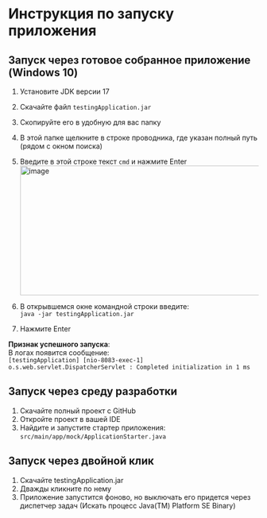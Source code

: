 # Инструкция по запуску приложения

## Запуск через готовое собранное приложение (Windows 10)
1. Установите JDK версии 17
2. Скачайте файл `testingApplication.jar`
3. Скопируйте его в удобную для вас папку
4. В этой папке щелкните в строке проводника, где указан полный путь (рядом с окном поиска)
5. Введите в этой строке текст `cmd` и нажмите Enter
   <img width="1254" height="261" alt="image" src="https://github.com/user-attachments/assets/a455f841-c654-416a-8b48-26f85ad8e8a3" />

7. В открывшемся окне командной строки введите:  
   `java -jar testingApplication.jar`
8. Нажмите Enter

**Признак успешного запуска**:  
В логах появится сообщение:  
`[testingApplication] [nio-8083-exec-1] o.s.web.servlet.DispatcherServlet : Completed initialization in 1 ms`

## Запуск через среду разработки
1. Скачайте полный проект с GitHub
2. Откройте проект в вашей IDE
3. Найдите и запустите стартер приложения:  
   `src/main/app/mock/ApplicationStarter.java`


## Запуск через двойной клик
1. Скачайте testingApplication.jar
2. Дважды кликните по нему
3. Приложение запустится фоново, но выключать его придется через диспетчер задач (Искать процесс Java(TM) Platform SE Binary)
